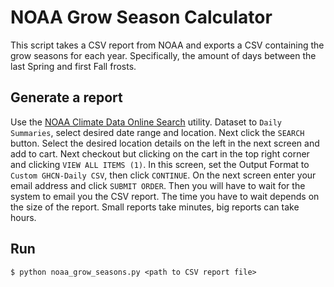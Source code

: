 # NOAA Grow Season Calculator

This script takes a CSV report from NOAA and exports a CSV containing the grow seasons for each year. Specifically, the amount of days between the last Spring and first Fall frosts.

## Generate a report

Use the [NOAA Climate Data Online Search](https://www.ncdc.noaa.gov/cdo-web/search) utility. Dataset to `Daily Summaries`, select desired date range and location. Next click the `SEARCH` button. Select the desired location details on the left in the next screen and add to cart. Next checkout but clicking on the cart in the top right corner and clicking `VIEW ALL ITEMS (1)`. In this screen, set the Output Format to `Custom GHCN-Daily CSV`, then click `CONTINUE`. On the next screen enter your email address and click `SUBMIT ORDER`. Then you will have to wait for the system to email you the CSV report. The time you have to wait depends on the size of the report. Small reports take minutes, big reports can take hours.

## Run

```
$ python noaa_grow_seasons.py <path to CSV report file>
```
